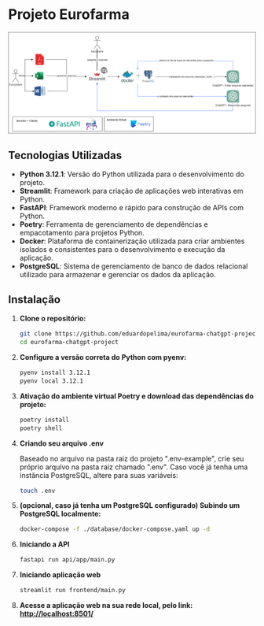 # Projeto Eurofarma

<img alt="data pipeline" src="./resources/challenge3sit.drawio.png">

## Tecnologias Utilizadas

- **Python 3.12.1**: Versão do Python utilizada para o desenvolvimento do projeto.
- **Streamlit**: Framework para criação de aplicações web interativas em Python.
- **FastAPI**: Framework moderno e rápido para construção de APIs com Python.
- **Poetry**: Ferramenta de gerenciamento de dependências e empacotamento para projetos Python.
- **Docker**: Plataforma de containerização utilizada para criar ambientes isolados e consistentes para o desenvolvimento e execução da aplicação.
- **PostgreSQL**: Sistema de gerenciamento de banco de dados relacional utilizado para armazenar e gerenciar os dados da aplicação.

## Instalação

1. **Clone o repositório:**

   ```bash
   git clone https://github.com/eduardopelima/eurofarma-chatgpt-project
   cd eurofarma-chatgpt-project
   
2. **Configure a versão correta do Python com pyenv:**
    ```bash
   pyenv install 3.12.1
   pyenv local 3.12.1

3. **Ativação do ambiente virtual Poetry e download das dependências do projeto:**
    ```bash
   poetry install
   poetry shell

4. **Criando seu arquivo .env**
    <p>Baseado no arquivo na pasta raiz do projeto ".env-example", crie seu próprio arquivo na pasta raiz chamado ".env". Caso você já tenha uma instância PostgreSQL, altere para suas variáveis:</p>

    ```bash
   touch .env

5. **(opcional, caso já tenha um PostgreSQL configurado) Subindo um PostgreSQL localmente:**
    ```bash
    docker-compose -f ./database/docker-compose.yaml up -d

6. **Iniciando a API**
    ```bash
    fastapi run api/app/main.py

7. **Iniciando aplicação web**
    ```bash
    streamlit run frontend/main.py

8. **Acesse a aplicação web na sua rede local, pelo link: <a href="http://localhost:8501/">http://localhost:8501/<a>**